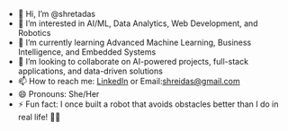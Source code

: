 - 👋 Hi, I’m @shretadas 
- 👀 I’m interested in AI/ML, Data Analytics, Web Development, and Robotics
- 🌱 I’m currently learning Advanced Machine Learning, Business Intelligence, and Embedded Systems  
- 💞️ I’m looking to collaborate on AI-powered projects, full-stack applications, and data-driven solutions  
- 📫 How to reach me: [LinkedIn](https://www.linkedin.com/in/shretadas/) or Email:shreidas@gmail.com  
- 😄 Pronouns: She/Her  
- ⚡ Fun fact: I once built a robot that avoids obstacles better than I do in real life! 🤖😂  


